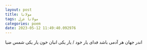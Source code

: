```yaml
---
layout: post
title: مولانا
tags: مولانا غزل
categories: poem
date: 2023-05-12 11:49:40.092976
---
```


اندر جهان هر آدمی باشد فدای یار خود / یار یکی انبان خون یار یکی شمس ضیا